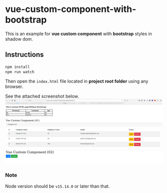 vue-custom-component-with-bootstrap
===================================
This is an example for **vue custom component** with **bootstrap** styles in shadow dom.

## Instructions

```
npm install
npm run watch

```

Then open the `index.html` file located in **project root folder** using any browser.<br>

See the attached screenshot below.
![alt text](https://github.com/gihandilanka-github/vue-custom-component-with-bootstrap/blob/main/Vue-custom-component-with-bootstrap.png?raw=true)

### Note
Node version should be `v15.14.0` or later than that.

